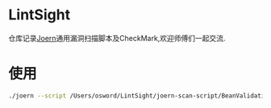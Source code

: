 # LintSight
仓库记录[Joern](https://github.com/joernio/joern)通用漏洞扫描脚本及CheckMark,欢迎师傅们一起交流.


# 使用

```bash
./joern --script /Users/osword/LintSight/joern-scan-script/BeanValidationVul/BeanValidationDataFlowPass.sc --param code=/Users/osword/LintSight/java-sec-code-checkmark
```